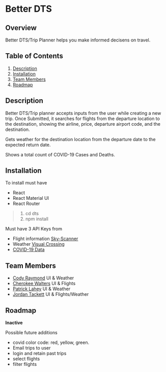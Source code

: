 # Better DTS

## Overview 

Better DTS/Trip Planner helps you make informed decisens on travel.

## Table of Contents

1. [Description](#description)
2. [Installation](#installation)
3. [Team Members](#team-members)
4. [Roadmap](#roadmap)

## Description 

Better DTS/Trip planner accepts inputs from the user while creating a new trip. 
Once Submitted, it searches for flights from the departure location to the destination, showing the airline, price, departure airport code, and the destination.

Gets weather for the destination location from the departure date to the expected return date.

Shows a total count of COVID-19 Cases and Deaths.

## Installation

To install must have
  - React
  - React Material UI
  - React Router
 
> 1. cd dts 
> 2. npm install

Must have 3 API Keys from 

- Flight information [Sky-Scanner](https://rapidapi.com/skyscanner/api/skyscanner-flight-search/)
- Weather [Visual Crossing](https://www.visualcrossing.com/)
- [COVID-19 Data](https://rapidapi.com/Spiderpig86/api/coronavirus-us-api/) 

## Team Members 

- [Cody Raymond](https://github.com/rodycaymond) UI & Weather
- [Cherokee Walters](https://github.com/cwalters162) UI & Flights
- [Patrick Lahey](https://github.com/PatLahey17)  UI & Weather
- [Jordan Tackett](https://github.com/jltackett2) UI & Flights/Weather

## Roadmap
**Inactive**

Possible future additions
- covid color code: red, yellow, green.
- Email trips to user
- login and retain past trips
- select flights
- filter flights
